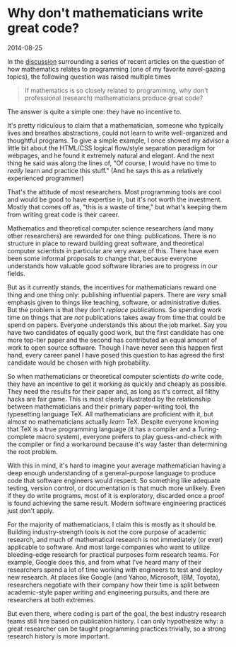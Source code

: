 # Why don't mathematicians write great code?

2014-08-25

In the [discussion](https://news.ycombinator.com/item?id=8054983) surrounding a
series of recent articles on the question of how mathematics relates to
programming (one of my favorite navel-gazing topics), the following question
was raised multiple times

> If mathematics is so closely related to programming, why don't professional
> (research) mathematicians produce great code? 

The answer is quite a simple one: they have no incentive to.

It's pretty ridiculous to claim that a mathematician, someone who typically
lives and breathes abstractions, could not learn to write well-organized and
thoughtful programs. To give a simple example, I once showed my advisor a
little bit about the HTML/CSS logical flow/style separation paradigm for
webpages, and he found it extremely natural and elegant. And the next thing he
said was along the lines of, "Of course, I would have no time to *really* learn
and practice this stuff." (And he says this as a relatively experienced
programmer)

That's the attitude of most researchers. Most programming tools are cool and
would be good to have expertise in, but it's not worth the investment. Mostly
that comes off as, "this is a waste of time," but what's keeping them from
writing great code is their career.

Mathematics and theoretical computer science researchers (and many other
researchers) are rewarded for one thing: publications. There is no structure in
place to reward building great software, and theoretical computer scientists in
particular are very aware of this. There have even been some informal proposals
to change that, because everyone understands how valuable good software
libraries are to progress in our fields.

But as it currently stands, the incentives for mathematicians reward one thing
and one thing only: publishing influential papers. There are *very* small
emphasis given to things like teaching, software, or administrative duties. But
the problem is that they don't *replace* publications. So spending work time on
things that are *not* publications takes away from time that could be spend on
papers. Everyone understands this about the job market. Say you have two
candidates of equally good work, but the first candidate has one more top-tier
paper and the second has contributed an equal amount of work to open source
software. Though I have never seen this happen first hand, every career panel I
have posed this question to has agreed the first candidate would be chosen with
high probability.

So when mathematicians or theoretical computer scientists *do* write code, they
have an incentive to get it working as quickly and cheaply as possible. They
need the results for their paper and, as long as it's correct, all filthy hacks
are fair game. This is most clearly illustrated by the relationship between
mathematicians and their primary paper-writing tool, the typesetting language
TeX. All mathematicians are proficient with it, but almost no mathematicians
actually *learn* TeX. Despite everyone knowing that TeX is a true programming
language (it has a compiler and a Turing-complete macro system), everyone
prefers to play guess-and-check with the compiler or find a workaround because
it's way faster than determining the root problem. 

With this in mind, it's hard to imagine your average mathematician having a
deep enough understanding of a general-purpose language to produce code that
software engineers would respect. So something like adequate testing, version
control, or documentation is that much more unlikely. Even if they do write
programs, most of it is exploratory, discarded once a proof is found achieving
the same result. Modern software engineering practices just don't apply.

For the majority of mathematicians, I claim this is mostly as it should be.
Building industry-strength tools is not the core purpose of academic research,
and much of mathematical research is not immediately (or ever) applicable to
software. And most large companies who want to utilize bleeding-edge research
for practical purposes form research teams. For example, Google does this, and
from what I've heard many of their researchers spend a lot of time working
with engineers to test and deploy new research. At places like Google (and
Yahoo, Microsoft, IBM, Toyota), researchers negotiate with their company
how their time is split between academic-style paper writing and
engineering pursuits, and there are researchers at both extremes. 

But even there, where coding is part of the goal, the best industry research
teams still hire based on publication history. I can only hypothesize why: a
great researcher can be taught programming practices trivially, so a strong
research history is more important. 
